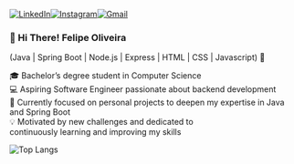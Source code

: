 [![LinkedIn](https://img.shields.io/badge/LinkedIn-0077B5?style=for-the-badge&logo=linkedin&logoColor=white)](https://www.linkedin.com/in/felipe-souza-oliveira-6a0845301)[![Instagram](https://img.shields.io/badge/-Instagram-%23E4405F?style=for-the-badge&logo=instagram&logoColor=white)](https://www.instagram.com/f.sou.oli/profilecard/?igsh=aDFmOGtocGRjdW8w)[![Gmail](https://img.shields.io/badge/Gmail-333333?style=for-the-badge&logo=gmail&logoColor=red)](mailto:f.sou.oli99@gmail.com)


### 👋 Hi There! Felipe Oliveira<br/>
(Java | Spring Boot | Node.js | Express | HTML | CSS | Javascript) 🚀


🎓 Bachelor’s degree student in Computer Science<br/>
💻 Aspiring Software Engineer passionate about backend development<br/>
🌱 Currently focused on personal projects to deepen my expertise in Java and Spring Boot<br/>
💡 Motivated by new challenges and dedicated to<br/> continuously learning and improving my skills<br/>

![Top Langs](https://github-readme-stats-git-masterrstaa-rickstaa.vercel.app/api/top-langs/?username=fsouoliveira&layout=compact&bg_color=000&border_color=30A3DC&title_color=E94D5F&text_color=FFF)
